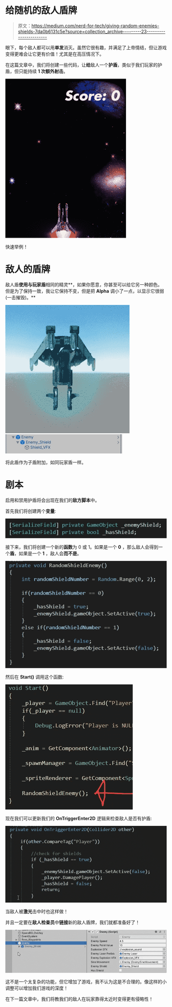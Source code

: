 # 给随机的敌人盾牌

> 原文：<https://medium.com/nerd-for-tech/giving-random-enemies-shields-7da0b6131c5e?source=collection_archive---------23----------------------->

眼下，每个敌人都可以用**单发**消灭。虽然它很有趣，并满足了上帝情结，但让游戏变得更难会让它更有价值！尤其是在高压情况下。

在这篇文章中，我们将创建一些代码，让**给**敌人一个**护盾**，类似于我们玩家的护盾，但只能持续 **1 次额外射击**。

![](img/f9e04ed7707a9559a254b8236ccd2c52.png)

快速举例！

# 敌人的盾牌

敌人盾**使用与玩家盾**相同的精灵**，如果你愿意，你甚至可以给它另一种颜色。但是为了保持一致，我让它保持不变，但是把 **Alpha** 调小了一点，以显示它很弱(一击摧毁)。**

![](img/48141c3e22887847d4a097edaf64a0c3.png)![](img/29ad8e5f186fad5d3d911b1dab6e8bd4.png)

将此盾作为子盾附加，如同玩家盾一样。

# 剧本

启用和禁用护盾将会出现在我们的**敌方脚本**中。

首先我们将创建两个**变量**:

![](img/77b88cd360b28b26e59be807311f874a.png)

接下来，我们将创建一个新的**函数**为 0 或 1。如果是一个 **0** ，那么敌人会得到一个**盾**，如果是一个 **1** ，敌人会**而不是**。

![](img/000e3efa152e6c2709b2bc20886a9396.png)

然后在 **Start()** 调用这个函数:

![](img/9acf4fcedb665dfc2a60f2a27e2d42e7.png)

现在我们可以更新我们的 **OnTriggerEnter2D** 逻辑来检查敌人是否有护盾:

![](img/c94bfd8e990129ff06767ab1985a9a10.png)

当敌人被**激光**击中时也这样做！

并且一定要在**敌人检查员**中**链接**新的敌人盾牌，我们就都准备好了！

![](img/f073b99bb8c945be147840d6d52b9ea0.png)

这不是一个太复杂的功能，但它增加了游戏，我不认为这是不合理的。像这样的小调整可以增加我们游戏的深度！

在下一篇文章中，我们将教我们的敌人在玩家靠得太近时变得更有侵略性！